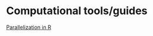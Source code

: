 # Computational tools/guides 

[Parallelization in R](https://github.com/weecology/lab-wiki/wiki/Parallelization-in-R)